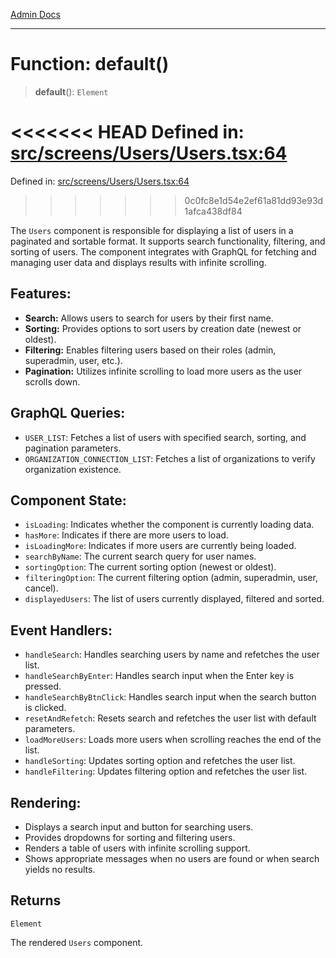[Admin Docs](/)

***

# Function: default()

> **default**(): `Element`

<<<<<<< HEAD
Defined in: [src/screens/Users/Users.tsx:64](https://github.com/abhassen44/talawa-admin/blob/285f7384c3d26b5028a286d84f89b85120d130a2/src/screens/Users/Users.tsx#L64)
=======
Defined in: [src/screens/Users/Users.tsx:64](https://github.com/PalisadoesFoundation/talawa-admin/blob/main/src/screens/Users/Users.tsx#L64)
>>>>>>> 0c0fc8e1d54e2ef61a81dd93e93d1afca438df84

The `Users` component is responsible for displaying a list of users in a paginated and sortable format.
It supports search functionality, filtering, and sorting of users. The component integrates with GraphQL
for fetching and managing user data and displays results with infinite scrolling.

## Features:
- **Search:** Allows users to search for users by their first name.
- **Sorting:** Provides options to sort users by creation date (newest or oldest).
- **Filtering:** Enables filtering users based on their roles (admin, superadmin, user, etc.).
- **Pagination:** Utilizes infinite scrolling to load more users as the user scrolls down.

## GraphQL Queries:
- `USER_LIST`: Fetches a list of users with specified search, sorting, and pagination parameters.
- `ORGANIZATION_CONNECTION_LIST`: Fetches a list of organizations to verify organization existence.

## Component State:
- `isLoading`: Indicates whether the component is currently loading data.
- `hasMore`: Indicates if there are more users to load.
- `isLoadingMore`: Indicates if more users are currently being loaded.
- `searchByName`: The current search query for user names.
- `sortingOption`: The current sorting option (newest or oldest).
- `filteringOption`: The current filtering option (admin, superadmin, user, cancel).
- `displayedUsers`: The list of users currently displayed, filtered and sorted.

## Event Handlers:
- `handleSearch`: Handles searching users by name and refetches the user list.
- `handleSearchByEnter`: Handles search input when the Enter key is pressed.
- `handleSearchByBtnClick`: Handles search input when the search button is clicked.
- `resetAndRefetch`: Resets search and refetches the user list with default parameters.
- `loadMoreUsers`: Loads more users when scrolling reaches the end of the list.
- `handleSorting`: Updates sorting option and refetches the user list.
- `handleFiltering`: Updates filtering option and refetches the user list.

## Rendering:
- Displays a search input and button for searching users.
- Provides dropdowns for sorting and filtering users.
- Renders a table of users with infinite scrolling support.
- Shows appropriate messages when no users are found or when search yields no results.

## Returns

`Element`

The rendered `Users` component.
